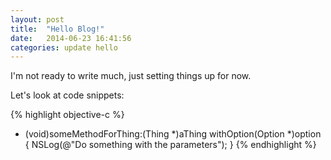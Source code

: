 ```yaml
---
layout: post
title:  "Hello Blog!"
date:   2014-06-23 16:41:56
categories: update hello
---
```


I'm not ready to write much, just setting things up for now.

Let's look at code snippets:

{% highlight objective-c %}
- (void)someMethodForThing:(Thing *)aThing withOption(Option *)option
{
  NSLog(@"Do something with the parameters");
}
{% endhighlight %}
